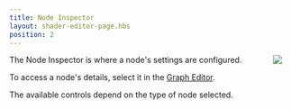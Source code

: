 ```yaml
---
title: Node Inspector
layout: shader-editor-page.hbs
position: 2
---
```


<img loading="lazy" src="/images/shader-editor/inspector-pane-node.png" style="float: right; padding: 20px; padding-top: 0px;" />

The Node Inspector is where a node's settings are configured.

To access a node's details, select it in the [Graph Editor][6].

The available controls depend on the type of node selected.

[6]: /shader-editor/window-layout/graph-editor

